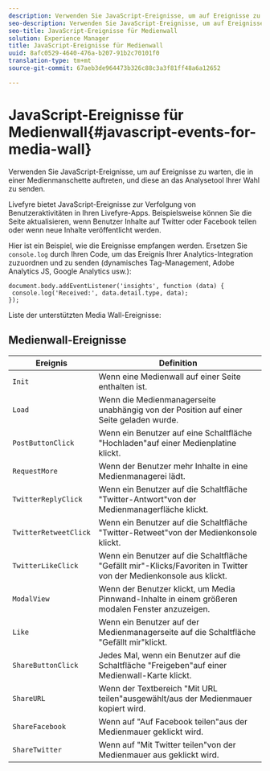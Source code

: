 ```yaml
---
description: Verwenden Sie JavaScript-Ereignisse, um auf Ereignisse zu warten, die in einer Medienmanschette auftreten, und diese an das Analysetool Ihrer Wahl zu senden.
seo-description: Verwenden Sie JavaScript-Ereignisse, um auf Ereignisse zu warten, die in einer Medienmanschette auftreten, und diese an das Analysetool Ihrer Wahl zu senden.
seo-title: JavaScript-Ereignisse für Medienwall
solution: Experience Manager
title: JavaScript-Ereignisse für Medienwall
uuid: 8afc0529-4640-476a-b207-91b2c70101f0
translation-type: tm+mt
source-git-commit: 67aeb3de964473b326c88c3a3f81ff48a6a12652

---
```



# JavaScript-Ereignisse für Medienwall{#javascript-events-for-media-wall}

Verwenden Sie JavaScript-Ereignisse, um auf Ereignisse zu warten, die in einer Medienmanschette auftreten, und diese an das Analysetool Ihrer Wahl zu senden.

Livefyre bietet JavaScript-Ereignisse zur Verfolgung von Benutzeraktivitäten in Ihren Livefyre-Apps. Beispielsweise können Sie die Seite aktualisieren, wenn Benutzer Inhalte auf Twitter oder Facebook teilen oder wenn neue Inhalte veröffentlicht werden.

Hier ist ein Beispiel, wie die Ereignisse empfangen werden. Ersetzen Sie `console.log` durch Ihren Code, um das Ereignis Ihrer Analytics-Integration zuzuordnen und zu senden (dynamisches Tag-Management, Adobe Analytics JS, Google Analytics usw.):

```
document.body.addEventListener('insights', function (data) { 
 console.log('Received:', data.detail.type, data); 
});
```

Liste der unterstützten Media Wall-Ereignisse:

## Medienwall-Ereignisse

| Ereignis | Definition |
|---|---|
| `Init` | Wenn eine Medienwall auf einer Seite enthalten ist. |
| `Load` | Wenn die Medienmanagerseite unabhängig von der Position auf einer Seite geladen wurde. |
| `PostButtonClick` | Wenn ein Benutzer auf eine Schaltfläche "Hochladen"auf einer Medienplatine klickt. |
| `RequestMore` | Wenn der Benutzer mehr Inhalte in eine Medienmanagerei lädt. |
| `TwitterReplyClick` | Wenn ein Benutzer auf die Schaltfläche "Twitter-Antwort"von der Medienmanagerfläche klickt. |
| `TwitterRetweetClick` | Wenn ein Benutzer auf die Schaltfläche "Twitter-Retweet"von der Medienkonsole klickt. |
| `TwitterLikeClick` | Wenn ein Benutzer auf die Schaltfläche "Gefällt mir"-Klicks/Favoriten in Twitter von der Medienkonsole aus klickt. |
| `ModalView` | Wenn der Benutzer klickt, um Media Pinnwand-Inhalte in einem größeren modalen Fenster anzuzeigen. |
| `Like` | Wenn ein Benutzer auf der Medienmanagerseite auf die Schaltfläche "Gefällt mir"klickt. |
| `ShareButtonClick` | Jedes Mal, wenn ein Benutzer auf die Schaltfläche "Freigeben"auf einer Medienwall-Karte klickt. |
| `ShareURL` | Wenn der Textbereich "Mit URL teilen"ausgewählt/aus der Medienmauer kopiert wird. |
| `ShareFacebook` | Wenn auf "Auf Facebook teilen"aus der Medienmauer geklickt wird. |
| `ShareTwitter` | Wenn auf "Mit Twitter teilen"von der Medienmauer aus geklickt wird. |
